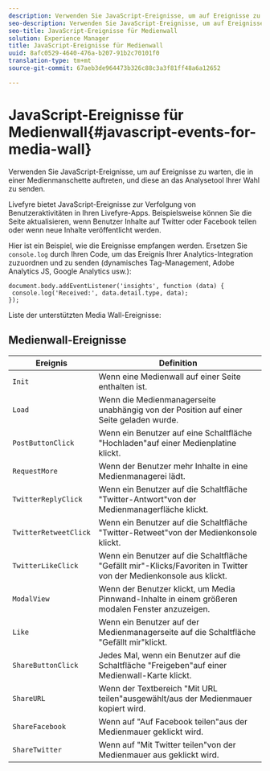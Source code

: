 ```yaml
---
description: Verwenden Sie JavaScript-Ereignisse, um auf Ereignisse zu warten, die in einer Medienmanschette auftreten, und diese an das Analysetool Ihrer Wahl zu senden.
seo-description: Verwenden Sie JavaScript-Ereignisse, um auf Ereignisse zu warten, die in einer Medienmanschette auftreten, und diese an das Analysetool Ihrer Wahl zu senden.
seo-title: JavaScript-Ereignisse für Medienwall
solution: Experience Manager
title: JavaScript-Ereignisse für Medienwall
uuid: 8afc0529-4640-476a-b207-91b2c70101f0
translation-type: tm+mt
source-git-commit: 67aeb3de964473b326c88c3a3f81ff48a6a12652

---
```



# JavaScript-Ereignisse für Medienwall{#javascript-events-for-media-wall}

Verwenden Sie JavaScript-Ereignisse, um auf Ereignisse zu warten, die in einer Medienmanschette auftreten, und diese an das Analysetool Ihrer Wahl zu senden.

Livefyre bietet JavaScript-Ereignisse zur Verfolgung von Benutzeraktivitäten in Ihren Livefyre-Apps. Beispielsweise können Sie die Seite aktualisieren, wenn Benutzer Inhalte auf Twitter oder Facebook teilen oder wenn neue Inhalte veröffentlicht werden.

Hier ist ein Beispiel, wie die Ereignisse empfangen werden. Ersetzen Sie `console.log` durch Ihren Code, um das Ereignis Ihrer Analytics-Integration zuzuordnen und zu senden (dynamisches Tag-Management, Adobe Analytics JS, Google Analytics usw.):

```
document.body.addEventListener('insights', function (data) { 
 console.log('Received:', data.detail.type, data); 
});
```

Liste der unterstützten Media Wall-Ereignisse:

## Medienwall-Ereignisse

| Ereignis | Definition |
|---|---|
| `Init` | Wenn eine Medienwall auf einer Seite enthalten ist. |
| `Load` | Wenn die Medienmanagerseite unabhängig von der Position auf einer Seite geladen wurde. |
| `PostButtonClick` | Wenn ein Benutzer auf eine Schaltfläche "Hochladen"auf einer Medienplatine klickt. |
| `RequestMore` | Wenn der Benutzer mehr Inhalte in eine Medienmanagerei lädt. |
| `TwitterReplyClick` | Wenn ein Benutzer auf die Schaltfläche "Twitter-Antwort"von der Medienmanagerfläche klickt. |
| `TwitterRetweetClick` | Wenn ein Benutzer auf die Schaltfläche "Twitter-Retweet"von der Medienkonsole klickt. |
| `TwitterLikeClick` | Wenn ein Benutzer auf die Schaltfläche "Gefällt mir"-Klicks/Favoriten in Twitter von der Medienkonsole aus klickt. |
| `ModalView` | Wenn der Benutzer klickt, um Media Pinnwand-Inhalte in einem größeren modalen Fenster anzuzeigen. |
| `Like` | Wenn ein Benutzer auf der Medienmanagerseite auf die Schaltfläche "Gefällt mir"klickt. |
| `ShareButtonClick` | Jedes Mal, wenn ein Benutzer auf die Schaltfläche "Freigeben"auf einer Medienwall-Karte klickt. |
| `ShareURL` | Wenn der Textbereich "Mit URL teilen"ausgewählt/aus der Medienmauer kopiert wird. |
| `ShareFacebook` | Wenn auf "Auf Facebook teilen"aus der Medienmauer geklickt wird. |
| `ShareTwitter` | Wenn auf "Mit Twitter teilen"von der Medienmauer aus geklickt wird. |
